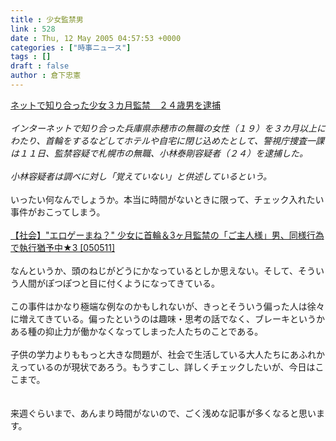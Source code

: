 ```yaml
---
title : 少女監禁男
link : 528
date : Thu, 12 May 2005 04:57:53 +0000
categories : ["時事ニュース"]
tags : []
draft : false
author : 倉下忠憲
---
```


<A HREF="http://www.sankei.co.jp/news/050512/sha015.htm" TARGET="_blank">ネットで知り合った少女３カ月監禁　２４歳男を逮捕</A> <BR><BR><I>インターネットで知り合った兵庫県赤穂市の無職の女性（１９）を３カ月以上にわたり、首輪をするなどしてホテルや自宅に閉じ込めたとして、警視庁捜査一課は１１日、監禁容疑で札幌市の無職、小林泰剛容疑者（２４）を逮捕した。<BR><BR>小林容疑者は調べに対し「覚えていない」と供述しているという。</I><BR><BR>いったい何なんでしょうか。本当に時間がないときに限って、チェック入れたい事件がおこってしまう。<BR><BR><A HREF="http://news19.2ch.net/test/read.cgi/newsplus/1115854557/" TARGET="_blank">【社会】&quot;エロゲーまね？&quot; 少女に首輪＆3ヶ月監禁の「ご主人様」男、同様行為で執行猶予中★3 [050511] </A><BR><BR>なんというか、頭のねじがどうにかなっているとしか思えない。そして、そういう人間がぽつぽつと目に付くようになってきている。<BR><BR>この事件はかなり極端な例なのかもしれないが、きっとそういう偏った人は徐々に増えてきている。偏ったというのは趣味・思考の話でなく、ブレーキというかある種の抑止力が働かなくなってしまった人たちのことである。<BR><BR>子供の学力よりももっと大きな問題が、社会で生活している大人たちにあふれかえっているのが現状であろう。もうすこし、詳しくチェックしたいが、今日はここまで。<BR><BR><BR>来週ぐらいまで、あんまり時間がないので、ごく浅めな記事が多くなると思います。<br><br>
